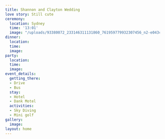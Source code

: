 ```yaml
---
title: Shannon and Clayton Wedding
love story: Still cute
ceremony:
  location: Sydney
  time: '13:01'
  image: "/uploads/93380072_233146311131860_761959779932307456_n2-e043ca.jpg"
dinner:
  location: 
  time: 
  image: 
party:
  location: 
  time: 
  image: 
event_details:
  getting_there:
  - Drive
  - Bus
  stay:
  - Hotel
  - Dank Motel
  activities:
  - Sky Diving
  - Mini golf
gallery:
  image: 
layout: home
---
```


